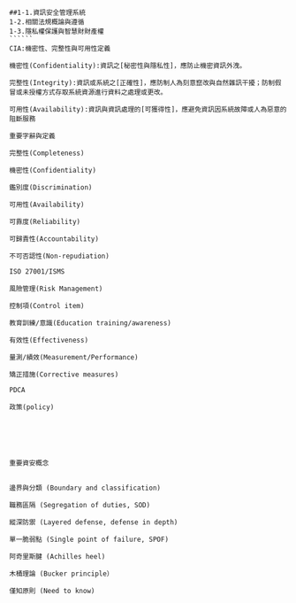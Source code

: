 ````````
##1-1.資訊安全管理系統
1-2.相關法規概論與遵循
1-3.隱私權保護與智慧財財產權
``````
CIA:機密性、完整性與可用性定義

機密性(Confidentiality):資訊之[秘密性與隱私性]，應防止機密資訊外洩。

完整性(Integrity):資訊或系統之[正確性]，應防制人為刻意竄改與自然雜訊干擾；防制假冒或未授權方式存取系統資源進行資料之處理或更改。

可用性(Availability):資訊與資訊處理的[可獲得性]，應避免資訊因系統故障或人為惡意的阻斷服務

重要字辭與定義

完整性(Completeness)   

機密性(Confidentiality)

鑑別度(Discrimination)

可用性(Availability)

可靠度(Reliability)

可歸責性(Accountability)

不可否認性(Non-repudiation)

ISO 27001/ISMS 

風險管理(Risk Management)

控制項(Control item)

教育訓練/意識(Education training/awareness)

有效性(Effectiveness)

量測/績效(Measurement/Performance)

矯正措施(Corrective measures)

PDCA 

政策(policy)






重要資安概念


邊界與分類 (Boundary and classification)

職務區隔 (Segregation of duties, SOD)

縱深防禦 (Layered defense, defense in depth)

單一脆弱點 (Single point of failure, SPOF)

阿奇里斯腱 (Achilles heel)

木桶理論 (Bucker principle）

僅知原則 (Need to know)
















